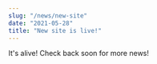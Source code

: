 ```yaml
---
slug: "/news/new-site"
date: "2021-05-28"
title: "New site is live!"
---
```


It's alive! Check back soon for more news!